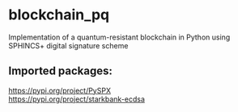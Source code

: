 # blockchain_pq
Implementation of a quantum-resistant blockchain in Python using SPHINCS+ digital signature scheme

## Imported packages:
https://pypi.org/project/PySPX  
https://pypi.org/project/starkbank-ecdsa  

